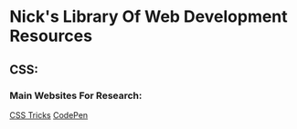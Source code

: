 # Nick's Library Of Web Development Resources

## CSS:
  ### Main Websites For Research:
   [CSS Tricks](https://css-tricks.com/)
   [CodePen](https://codepen.io/)
    
